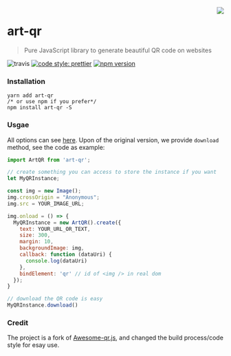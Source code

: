 <img src="https://raw.githubusercontent.com/LIU9293/art-qr/master/qr.jpg" align="right" />

# art-qr

> Pure JavaScript library to generate beautiful QR code on websites

![travis](https://travis-ci.org/LIU9293/art-qr.svg?branch=master)
[![code style: prettier](https://img.shields.io/badge/code_style-prettier-ff69b4.svg?style=flat-square)](https://github.com/prettier/prettier)
[![npm version](https://badge.fury.io/js/art-qr.svg)](https://badge.fury.io/js/art-qr)

### Installation
```
yarn add art-qr
/* or use npm if you prefer*/
npm install art-qr -S
```

### Usgae

All options can see [here](https://github.com/SumiMakito/Awesome-qr.js#options).
Upon of the original version, we provide `download` method, see the code as example:

```js
import ArtQR from 'art-qr';

// create something you can access to store the instance if you want
let MyQRInstance;

const img = new Image();
img.crossOrigin = "Anonymous";
img.src = YOUR_IMAGE_URL;

img.onload = () => {
  MyQRInstance = new ArtQR().create({
    text: YOUR_URL_OR_TEXT,
    size: 300,
    margin: 10,
    backgroundImage: img,
    callback: function (dataUri) {
      console.log(dataUri)
    },
    bindElement: 'qr' // id of <img /> in real dom
  });
}

// download the QR code is easy
MyQRInstance.download()
```

### Credit
The project is a fork of [Awesome-qr.js](https://github.com/SumiMakito/Awesome-qr.js), and changed
the build process/code style for esay use.
